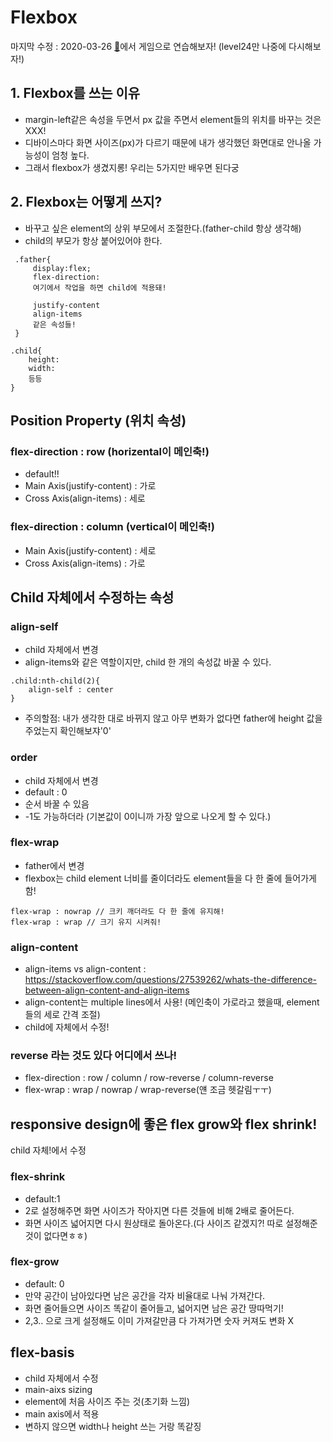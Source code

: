Flexbox
=======
마지막 수정 : 2020-03-26
[🐸](https://flexboxfroggy.com)에서 게임으로 연습해보자! (level24만 나중에 다시해보자!)
## 1. Flexbox를 쓰는 이유
- margin-left같은 속성을 두면서 px 값을 주면서 element들의 위치를 바꾸는 것은 XXX! 
- 디바이스마다 화면 사이즈(px)가 다르기 때문에 내가 생각했던 화면대로 안나올 가능성이 엄청 높다.
- 그래서 flexbox가 생겼지롱! 우리는 5가지만 배우면 된다궁

## 2. Flexbox는 어떻게 쓰지?
- 바꾸고 싶은 element의 상위 부모에서 조절한다.(father-child 항상 생각해)
- child의 부모가 항상 붙어있어야 한다. 

```
 .father{
     display:flex;
     flex-direction:
     여기에서 작업을 하면 child에 적용돼!

     justify-content
     align-items 
     같은 속성들!
 }

.child{
    height:
    width: 
    등등
}
```


## Position Property (위치 속성)
### flex-direction : row (horizental이 메인축!)
- default!!
- Main Axis(justify-content) : 가로 
- Cross Axis(align-items) : 세로 

### flex-direction : column (vertical이 메인축!)
- Main Axis(justify-content) : 세로
- Cross Axis(align-items) : 가로


## Child 자체에서 수정하는 속성

### align-self
- child 자체에서 변경
- align-items와 같은 역할이지만, child 한 개의 속성값 바꿀 수 있다.

```
.child:nth-child(2){
    align-self : center
}
```
- 주의할점: 내가 생각한 대로 바뀌지 않고 아무 변화가 없다면 father에 height 값을 주었는지 확인해보쟈'0'

### order
- child 자체에서 변경
- default : 0 
- 순서 바꿀 수 있음 
- -1도 가능하더라 (기본값이 0이니까 가장 앞으로 나오게 할 수 있다.)


### flex-wrap 
- father에서 변경 
- flexbox는 child element 너비를 줄이더라도 element들을 다 한 줄에 들어가게 함!

``` 
flex-wrap : nowrap // 크키 깨더라도 다 한 줄에 유지해!
flex-wrap : wrap // 크기 유지 시켜줘!
```

### align-content
- align-items  vs align-content : https://stackoverflow.com/questions/27539262/whats-the-difference-between-align-content-and-align-items
- align-content는 multiple lines에서 사용! (메인축이 가로라고 했을때, element들의 세로 간격 조절)
- child에 자체에서 수정!
### reverse 라는 것도 있다 어디에서 쓰나!
- flex-direction : row / column / row-reverse / column-reverse
- flex-wrap : wrap / nowrap / wrap-reverse(얜 조금 헷갈림ㅜㅜ)


## responsive design에 좋은 flex grow와 flex shrink!
child 자체!에서 수정
### flex-shrink
- default:1
- 2로 설정해주면 화면 사이즈가 작아지면 다른 것들에 비해 2배로 줄어든다.
- 화면 사이즈 넓어지면 다시 원상태로 돌아온다.(다 사이즈 같겠지?! 따로 설정해준 것이 없다면ㅎㅎ)

### flex-grow
- default: 0
- 만약 공간이 남아있다면 남은 공간을 각자 비율대로 나눠 가져간다. 
- 화면 줄어들으면 사이즈 똑같이 줄어들고, 넓어지면 남은 공간 땅따먹기!
- 2,3.. 으로 크게 설정해도 이미 가져갈만큼 다 가져가면 숫자 커져도 변화 X

## flex-basis
- child 자체에서 수정
- main-aixs sizing
- element에 처음 사이즈 주는 것(초기화 느낌)
- main axis에서 적용
- 변하지 않으면 width나 height 쓰는 거랑 똑같징